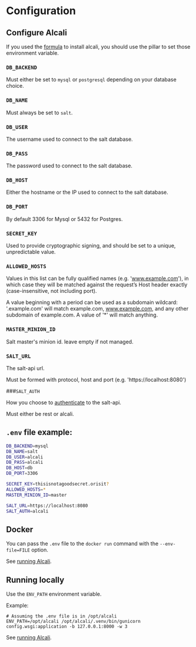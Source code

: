 # Configuration

## Configure Alcali

If you used the [formula](https://github.com/latenighttales/alcali-formula) to install alcali, you should use the pillar to set those environment variable.

### `DB_BACKEND`

Must either be set to `mysql` or `postgresql` depending on your database choice.

### `DB_NAME`

Must always be set to `salt`.

### `DB_USER`

The username used to connect to the salt database.

### `DB_PASS`

The password used to connect to the salt database.

### `DB_HOST`

Either the hostname or the IP used to connect to the salt database.

### `DB_PORT`

By default 3306 for Mysql or 5432 for Postgres.

### `SECRET_KEY`

Used to provide cryptographic signing, and should be set to a unique, unpredictable value.

### `ALLOWED_HOSTS`

Values in this list can be fully qualified names (e.g. 'www.example.com'), in which case they will be matched against the request’s Host header exactly (case-insensitive, not including port).

A value beginning with a period can be used as a subdomain wildcard: '.example.com' will match example.com, www.example.com, and any other subdomain of example.com. A value of '*' will match anything.

### `MASTER_MINION_ID`

Salt master's minion id. leave empty if not managed.

### `SALT_URL`

The salt-api url.

Must be formed with protocol, host and port (e.g. 'https://localhost:8080')

###`SALT_AUTH`

How you choose to [authenticate](installation.md#authentication) to the salt-api.

Must either be rest or alcali.

## `.env` file example:

```bash
DB_BACKEND=mysql
DB_NAME=salt
DB_USER=alcali
DB_PASS=alcali
DB_HOST=db
DB_PORT=3306

SECRET_KEY=thisisnotagoodsecret.orisit?
ALLOWED_HOSTS=*
MASTER_MINION_ID=master

SALT_URL=https://localhost:8080
SALT_AUTH=alcali
```

## Docker

You can pass the `.env` file to the `docker run` command with the `--env-file=FILE` option.

See [running Alcali](running.md).

## Running locally

Use the `ENV_PATH` environment variable.

Example:
```commandline
# Assuming the .env file is in /opt/alcali
ENV_PATH=/opt/alcali /opt/alcali/.venv/bin/gunicorn config.wsgi:application -b 127.0.0.1:8000 -w 3
```

See [running Alcali](running.md).

